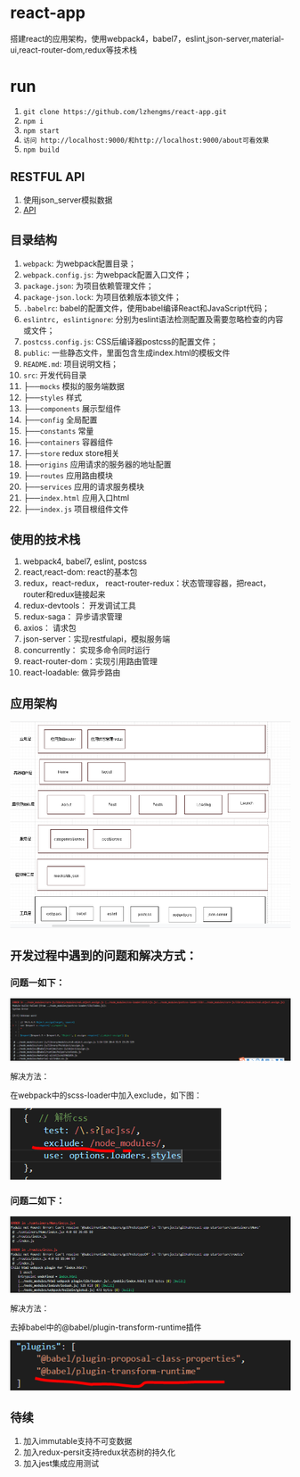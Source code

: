# react-app

搭建react的应用架构，使用webpack4，babel7，eslint,json-server,material-ui,react-router-dom,redux等技术栈

# run

1. `git clone https://github.com/lzhengms/react-app.git`
2. `npm i`
3. `npm start`
4. `访问 http://localhost:9000/和http://localhost:9000/about可看效果`
4. `npm build`

## RESTFUL API

1. 使用json_server模拟数据
2. [API](https://github.com/lzhengms/react-app/tree/master/src/mocks)

## 目录结构

1. `webpack`: 为webpack配置目录；
2. `webpack.config.js`: 为webpack配置入口文件；
3. `package.json`: 为项目依赖管理文件；
4. `package-json.lock`: 为项目依赖版本锁文件；
5. `.babelrc`: babel的配置文件，使用babel编译React和JavaScript代码；
6. `eslintrc, eslintignore`: 分别为eslint语法检测配置及需要忽略检查的内容或文件；
7. `postcss.config.js`: CSS后编译器postcss的配置文件；
8. `public`: 一些静态文件，里面包含生成index.html的模板文件
9. `README.md`: 项目说明文档；
10. `src`: 开发代码目录
   1. ├──`mocks` 模拟的服务端数据
   2. ├──`styles` 样式
   3. ├──`components` 展示型组件
   4. ├──`config` 全局配置
   5. ├──`constants` 常量
   6. ├──`containers` 容器组件
   8. ├──`store` redux store相关
   9. ├──`origins` 应用请求的服务器的地址配置
   10. ├──`routes` 应用路由模块
   11. ├──`services` 应用的请求服务模块
   12. ├──`index.html` 应用入口html
   13. ├──`index.js` 项目根组件文件

## 使用的技术栈

1. webpack4, babel7, eslint, postcss
2. react,react-dom: react的基本包
3. redux，react-redux， react-router-redux：状态管理容器，把react，router和redux链接起来
4. redux-devtools： 开发调试工具
5. redux-saga： 异步请求管理
6. axios： 请求包
7. json-server：实现restfulapi，模拟服务端
8. concurrently： 实现多命令同时运行
9. react-router-dom：实现引用路由管理
10. react-loadable: 做异步路由

## 应用架构

![img](/images/structure.png)


## 开发过程中遇到的问题和解决方式：
### 问题一如下：

![img](/images/scss.png)

解决方法：

在webpack中的scss-loader中加入exclude，如下图：

![img](/images/scss-handler.png)

### 问题二如下：

![img](/images/transform-runtime.png)

解决方法：

去掉babel中的@babel/plugin-transform-runtime插件

![img](/images/transform-runtime-handler.png)

## 待续
1. 加入immutable支持不可变数据
2. 加入redux-persit支持redux状态树的持久化
3. 加入jest集成应用测试